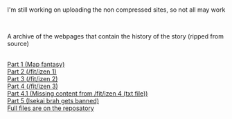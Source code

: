<body>
<br>
<p>I'm still working on uploading the non compressed sites, so not all may work</p>
<br>
<p>A archive of the webpages that contain the history of the story (ripped from source)</p>
<br>
<a href="/MapFantasy/55743877.html">Part 1 (Map fantasy)</a>
<br>
<a href="">Part 2 (/fit/izen 1)</a>
<br>
<a href="/isekai2/55776453.html">Part 3 (/fit/izen 2)</a>
<br>	
<a href="">Part 4 (/fit/izen 3)</a>
<br>	
<a href=""> Part 4.1 (Missing content from /fit/izen 4 (txt file))</a>
<br>	
<a href="">Part 5 (Isekai brah gets banned)</a>
<br>		
<a href="https://github.com/the4chinarchive/The-fit-izen-adventures">Full files are on the reposatory</a>	
</body>
